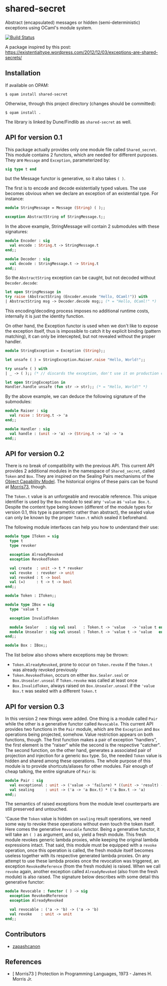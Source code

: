 # shared-secret
Abstract (encapsulated) messages or hidden (semi-deterministic) exceptions using OCaml's module system.

[![Build Status](https://travis-ci.org/marcoonroad/shared-secret.svg?branch=master)](https://travis-ci.org/marcoonroad/shared-secret)

A package inspired by this post: https://existentialtype.wordpress.com/2012/12/03/exceptions-are-shared-secrets/


## Installation

If available on OPAM:

```
$ opam install shared-secret
```

Otherwise, through this project directory (changes should be committed):

```
$ opam install .
```

The library is linked by Dune/Findlib as `shared-secret` as well.


## API for version 0.1

  This package actually provides only one module file called `Shared_secret`. This module contains 2 functors,
which are needed for different purposes. They are `Message` and `Exception`, parameterized by:

```ocaml
sig type t end
```

but the Message functor is generative, so it also takes `( )`.

  The first is to encode and decode existentially typed values. The use becomes obvious when we declare an
exception of an existential type. For instance:

```ocaml
module StringMessage = Message (String) ( );;

exception AbstractString of StringMessage.t;;
```

  In the above example, StringMessage will contain 2 submodules with these signatures:

```ocaml
module Encoder : sig
  val encode : String.t -> StringMessage.t
end;;

module Decoder : sig
  val decode : StringMessage.t -> String.t
end;;
```

  So the `AbstractString` exception can be caught, but not decoded without `Decoder.decode`:

```ocaml
let open StringMessage in
try raise (AbstractString (Encoder.encode "Hello, OCaml!")) with
| AbstractString msg -> Decoder.decode msg;; (* = "Hello, OCaml!" *)
```

  This encoding/decoding process imposes no additional runtime costs, internally it is just
the identity function.

  On other hand, the Exception functor is used when we don't like to expose the exception itself,
thus is impossible to catch it by explicit binding (pattern matching), it can only be intercepted,
but not revealed without the proper handler.

```ocaml
module StringException = Exception (String);;

let unsafe ( ) = StringException.Raiser.raise "Hello, World!";;

try unsafe ( ) with
| _ -> ( );; (* // discards the exception, don't use it on production code *)

let open StringException in
Handler.handle unsafe (fun str -> str);; (* = "Hello, World!" *)
```

  By the above example, we can deduce the following signature of the submodules:

```ocaml
module Raiser : sig
  val raise : String.t -> 'a
end;;

module Handler : sig
  val handle : (unit -> 'a) -> (String.t -> 'a) -> 'a
end;;
```


## API for version 0.2

There is no break of compatibility with the previous API. This current
API provides 2 additional modules in the namespace of `Shared_secret`,
called `Token` and `Box`. They are inspired on the Sealing Pairs
mechanisms of the [Object Capability Model](http://http://erights.org/elib/capability/ode/ode-capabilities.html). The historical origins of
these pairs can be found at [Morris73](#morris-73), though.

The `Token.t` value is an unforgeable and revocable reference. This
unique identifier is used by the `Box` module to seal any `'value` as
`'value Box.t`. Despite the content type being known (different of the
module types for version 0.1, this type is parametric rather than abstract),
the sealed value can only be known by the proper `Token.t` which
sealed it beforehand.

The following module interfaces can help you how to understand their use:

```ocaml
module type IToken = sig
  type t
  type revoker

  exception AlreadyRevoked
  exception RevokedToken

  val create  : unit -> t * revoker
  val revoke  : revoker -> unit
  val revoked : t -> bool
  val (=)     : t -> t -> bool
end;;

module Token : IToken;;

module type IBox = sig
  type 'value t

  exception InvalidToken

  module Sealer   : sig val seal   : Token.t -> 'value   -> 'value t end;;
  module Unsealer : sig val unseal : Token.t -> 'value t -> 'value   end;;
end;;

module Box : IBox;;
```

The list below also shows where exceptions may be thrown:

* `Token.AlreadyRevoked`, prone to occur on `Token.revoke` if the `Token.t` was already revoked previously
* `Token.RevokedToken`, occurs on either `Box.Sealer.seal` or `Box.Unsealer.unseal` if `Token.revoke` was called at least once
* `Box.InvalidToken`, always raised on `Box.Unsealer.unseal` if the `'value Box.t` was sealed with a different `Token.t`


## API for version 0.3

In this version 2 new things were added. One thing is a module called `Pair` while the other is a generative functor called
`Revocable`. This current API provides
two functions in the `Pair` module, which are the `Exception` and `Box` operations being projected, somehow. Value restriction
appears on both functions, though. The first function makes a pair of exception "handlers", the first element is the "raiser"
while the second is the respective "catcher". The second function, on the other hand, generates a associated pair of projection
and injection for a generic `Box` type. So, the needed `Token` value is hidden and shared among these operations. The whole purpose
of this module is to provide shortcuts/aliases for other modules. Fair enough of
cheap talking, the entire signature of `Pair` is:

```ocaml
module Pair : sig
  val exceptional : unit -> ('value -> 'failure) * ((unit -> 'result) -> ('value -> 'result) -> 'result)
  val sealing     : unit -> ('a -> 'a Box.t) * ('a Box.t -> 'a)
end;;
```

The semantics of raised exceptions from the module level counterparts are still preserved and untouched.

'Cause the `Token` value is hidden on `sealing` result operations, we need some way to revoke these operations
without even touch the token itself. Here comes the generative `Revocable` functor. Being a generative functor, it will
take an `( )` as argument, and so, yield a fresh module. This fresh module revokes generic lambda proxies, while keeping
the original lambda expressions intact. That said, this module must be equipped with a `revoke` operation, once this operation
is called, the fresh module itself becomes useless together with its respective generated lambda proxies. On any attempt to use
these lambda proxies once the revocation was triggered, an exception `RevokedReference` (from the fresh module) is raised. When
we call `revoke` again, another exception called `AlreadyRevoked` (also from the fresh module) is also raised. The signature below
describes with some detail this generative functor:

```ocaml
module Revocable : functor ( ) -> sig
  exception RevokedReference
  exception AlreadyRevoked

  val revocable : ('a -> 'b) -> ('a -> 'b)
  val revoke    : unit -> unit
end;;
```


## Contributors

- [zapashcanon](https://github.com/zapashcanon)


## References

* <a name="morris-73"> </a> [ Morris73 ] Protection in Programming Languages, 1973 - James H. Morris Jr.
